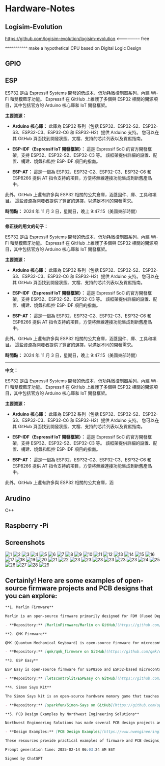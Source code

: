 # Hardware-Notes

## Logisim-Evolution

<https://github.com/logisim-evolution/logisim-evolution> <--------- free

^^^^^^^^^^^ make a hypothetical CPU based on Digital Logic Design

## GPIO

## ESP


ESP32 是由 Espressif Systems 開發的低成本、低功耗微控制器系列，內建 Wi-Fi 和雙模藍牙功能。 Espressif 在 GitHub 上維護了多個與 ESP32 相關的開源項目，其中包括官方的 Arduino 核心庫和 IoT 開發框架。

**主要資源：**

- **Arduino 核心庫：** 此庫為 ESP32 系列（包括 ESP32、ESP32-S2、ESP32-S3、ESP32-C3、ESP32-C6 和 ESP32-H2）提供 Arduino 支持。 您可以在其 GitHub 頁面找到開發狀態、文檔、支持的芯片列表以及貢獻指南。

- **ESP-IDF（Espressif IoT 開發框架）：** 這是 Espressif SoC 的官方開發框架，支持 ESP32、ESP32-S2、ESP32-C3 等。 該框架提供詳細的設置、配置、構建、燒錄和監控 ESP-IDF 項目的指南。

- **ESP-AT：** 這是一個為 ESP32、ESP32-C2、ESP32-C3、ESP32-C6 和 ESP8266 提供 AT 指令支持的項目，方便將無線連接功能集成到新舊產品中。 

此外，GitHub 上還有許多與 ESP32 相關的公共倉庫，涵蓋固件、庫、工具和項目。 這些資源為開發者提供了豐富的選擇，以滿足不同的開發需求。

**時間點：** 2024 年 11 月 3 日，星期日，晚上 9:47:15（美國東部時間）

---

**修正後的用文的句子：**

ESP32 是由 Espressif Systems 開發的低成本、低功耗微控制器系列，內建 Wi-Fi 和雙模藍牙功能。 Espressif 在 GitHub 上維護了多個與 ESP32 相關的開源項目，其中包括官方的 Arduino 核心庫和 IoT 開發框架。

**主要資源：**

- **Arduino 核心庫：** 此庫為 ESP32 系列（包括 ESP32、ESP32-S2、ESP32-S3、ESP32-C3、ESP32-C6 和 ESP32-H2）提供 Arduino 支持。 您可以在其 GitHub 頁面找到開發狀態、文檔、支持的芯片列表以及貢獻指南。

- **ESP-IDF（Espressif IoT 開發框架）：** 這是 Espressif SoC 的官方開發框架，支持 ESP32、ESP32-S2、ESP32-C3 等。 該框架提供詳細的設置、配置、構建、燒錄和監控 ESP-IDF 項目的指南。

- **ESP-AT：** 這是一個為 ESP32、ESP32-C2、ESP32-C3、ESP32-C6 和 ESP8266 提供 AT 指令支持的項目，方便將無線連接功能集成到新舊產品中。 

此外，GitHub 上還有許多與 ESP32 相關的公共倉庫，涵蓋固件、庫、工具和項目。 這些資源為開發者提供了豐富的選擇，以滿足不同的開發需求。

**時間點：** 2024 年 11 月 3 日，星期日，晚上 9:47:15（美國東部時間）

---

**中文：**

ESP32 是由 Espressif Systems 開發的低成本、低功耗微控制器系列，內建 Wi-Fi 和雙模藍牙功能。 Espressif 在 GitHub 上維護了多個與 ESP32 相關的開源項目，其中包括官方的 Arduino 核心庫和 IoT 開發框架。

**主要資源：**

- **Arduino 核心庫：** 此庫為 ESP32 系列（包括 ESP32、ESP32-S2、ESP32-S3、ESP32-C3、ESP32-C6 和 ESP32-H2）提供 Arduino 支持。 您可以在其 GitHub 頁面找到開發狀態、文檔、支持的芯片列表以及貢獻指南。

- **ESP-IDF（Espressif IoT 開發框架）：** 這是 Espressif SoC 的官方開發框架，支持 ESP32、ESP32-S2、ESP32-C3 等。 該框架提供詳細的設置、配置、構建、燒錄和監控 ESP-IDF 項目的指南。

- **ESP-AT：** 這是一個為 ESP32、ESP32-C2、ESP32-C3、ESP32-C6 和 ESP8266 提供 AT 指令支持的項目，方便將無線連接功能集成到新舊產品中。 

此外，GitHub 上還有許多與 ESP32 相關的公共倉庫，涵 

## Arudino

C++

## Raspberry -Pi

## Screenshots

![1](IMG_0611.JPG)
![2](IMG_0612.JPG)
![3](IMG_0613.JPG)
![4](IMG_0614.JPG)
![5](IMG_0615.JPG)
![6](IMG_0616.JPG)
![7](IMG_0617.JPG)
![8](IMG_0618.JPG)
![9](IMG_0619.JPG)
![10](IMG_0632.JPG)
![11](IMG_0633.JPG)
![12](IMG_0639.JPG)
![13](IMG_0640.JPG)
![14](IMG_0641.JPG)
![15](IMG_0652.JPG)
![16](IMG_0653.JPG)
![17](IMG_0661.JPG)
![18](IMG_0662.JPG)
![19](IMG_0663.JPG)
![20](IMG_0664.JPG)
![21](IMG_0665.JPG)
![22](IMG_0666.JPG)
![23](IMG_0667.JPG)
![23](IMG_1214.JPG)
![23](IMG_1215.JPG)
![23](IMG_1216.JPG)
![23](IMG_1304.JPG)
![23](IMG_3103.JPG)
![24](IMG_3104.JPEG)
![25](IMG_3105.JPEG)
![26](IMG_3106.JPEG)
![27](IMG_3107.JPEG)
![28](IMG_3168.JPEG)
![29](IMG_3171.JPEG)


## Certainly! Here are some examples of open-source firmware projects and PCB designs that you can explore:

```markdown
**1. Marlin Firmware**

Marlin is an open-source firmware primarily designed for FDM (Fused Deposition Modeling) 3D printers using the Arduino platform. It's adaptable to various machine types, including CNC mills and laser engravers. The firmware is written in optimized C++ and can be built using tools like Arduino IDE and PlatformIO.

- **Repository:** [MarlinFirmware/Marlin on GitHub](https://github.com/MarlinFirmware/Marlin)

**2. QMK Firmware**

QMK (Quantum Mechanical Keyboard) is open-source firmware for microcontrollers that control computer keyboards. It allows for extensive customization of keyboard layouts, macros, and key functions. QMK is written in C and supports both Atmel AVR and ARM microcontrollers.

- **Repository:** [qmk/qmk_firmware on GitHub](https://github.com/qmk/qmk_firmware)

**3. ESP Easy**

ESP Easy is open-source firmware for ESP8266 and ESP32-based microcontroller units (MCUs) used in Internet of Things (IoT) applications. It enables these devices to function as multifunction sensors and actuators for home automation systems. Once flashed onto the hardware, ESP Easy can be configured via a web interface, eliminating the need for additional coding.

- **Repository:** [letscontrolit/ESPEasy on GitHub](https://github.com/letscontrolit/ESPEasy)

**4. Simon Says Kit**

The Simon Says kit is an open-source hardware memory game that teaches through-hole soldering basics. The firmware was developed in Arduino and the hardware design files are available in Eagle format.

- **Repository:** [sparkfun/Simon-Says on GitHub](https://github.com/sparkfun/Simon-Says)

**5. PCB Design Examples by Northwest Engineering Solutions**

Northwest Engineering Solutions has made several PCB design projects available for free download and reuse under a Creative Commons license. These designs can serve as practical examples for learning and reference.

- **Design Examples:** [PCB Design Examples](https://www.nwengineeringllc.com/resources/pcb-design-examples.php)

These resources provide practical examples of firmware and PCB designs, which can be valuable for learning and development purposes.

Prompt generation time: 2025-02-14 06:03:24 AM EST

Signed by ChatGPT 
```
